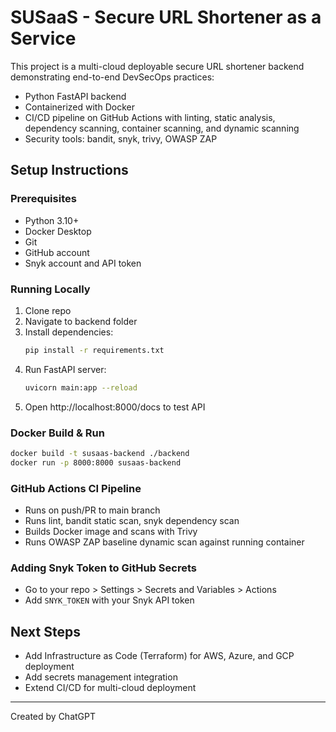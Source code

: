 # SUSaaS - Secure URL Shortener as a Service

This project is a multi-cloud deployable secure URL shortener backend demonstrating end-to-end DevSecOps practices:

- Python FastAPI backend
- Containerized with Docker
- CI/CD pipeline on GitHub Actions with linting, static analysis, dependency scanning, container scanning, and dynamic scanning
- Security tools: bandit, snyk, trivy, OWASP ZAP

## Setup Instructions

### Prerequisites
- Python 3.10+
- Docker Desktop
- Git
- GitHub account
- Snyk account and API token

### Running Locally

1. Clone repo
2. Navigate to backend folder
3. Install dependencies:
   ```bash
   pip install -r requirements.txt
   ```
4. Run FastAPI server:
   ```bash
   uvicorn main:app --reload
   ```
5. Open http://localhost:8000/docs to test API

### Docker Build & Run

```bash
docker build -t susaas-backend ./backend
docker run -p 8000:8000 susaas-backend
```

### GitHub Actions CI Pipeline

- Runs on push/PR to main branch
- Runs lint, bandit static scan, snyk dependency scan
- Builds Docker image and scans with Trivy
- Runs OWASP ZAP baseline dynamic scan against running container

### Adding Snyk Token to GitHub Secrets

- Go to your repo > Settings > Secrets and Variables > Actions
- Add `SNYK_TOKEN` with your Snyk API token

## Next Steps

- Add Infrastructure as Code (Terraform) for AWS, Azure, and GCP deployment
- Add secrets management integration
- Extend CI/CD for multi-cloud deployment

---
Created by ChatGPT
